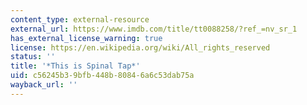 ```yaml
---
content_type: external-resource
external_url: https://www.imdb.com/title/tt0088258/?ref_=nv_sr_1
has_external_license_warning: true
license: https://en.wikipedia.org/wiki/All_rights_reserved
status: ''
title: '*This is Spinal Tap*'
uid: c56245b3-9bfb-448b-8084-6a6c53dab75a
wayback_url: ''
---
```

